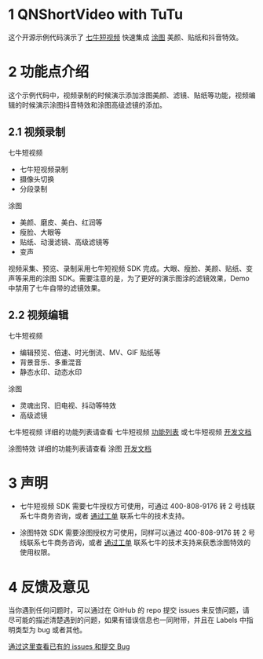 # 1 QNShortVideo with TuTu
这个开源示例代码演示了 [七牛短视频](https://www.qiniu.com/products/plsv) 快速集成 [涂图](https://tutucloud.com/) 美颜、贴纸和抖音特效。

# 2 功能点介绍

这个示例代码中，视频录制的时候演示添加涂图美颜、滤镜、贴纸等功能，视频编辑的时候演示涂图抖音特效和涂图高级滤镜的添加。

##  2.1 视频录制

七牛短视频

- 七牛短视频录制
- 摄像头切换
- 分段录制

涂图

- 美颜、磨皮、美白、红润等
- 瘦脸、大眼等
- 贴纸、动漫滤镜、高级滤镜等
- 变声

视频采集、预览、录制采用七牛短视频 SDK 完成。大眼、瘦脸、美颜、贴纸、变声等采用的涂图 SDK。需要注意的是，为了更好的演示图涂的滤镜效果，Demo 中禁用了七牛自带的滤镜效果。

## 2.2 视频编辑

七牛短视频 

- 编辑预览、倍速、时光倒流、MV、GIF 贴纸等
- 背景音乐、多重混音
- 静态水印、动态水印

涂图

- 灵魂出窍、旧电视、抖动等特效
- 高级滤镜

七牛短视频 详细的功能列表请查看 七牛短视频 [功能列表](https://developer.qiniu.com/pili/sdk/3731/short-video) 或七牛短视频 [开发文档](https://developer.qiniu.com/pili/sdk/3734/android-short-video-sdk)

涂图特效 详细的功能列表请查看 涂图 [开发文档](https://tutucloud.com/docs/android-shortvideo/get-started)

# 3 声明

- 七牛短视频 SDK 需要七牛授权方可使用，可通过 400-808-9176 转 2 号线联系七牛商务咨询，或者 [通过工单](https://support.qiniu.com/?ref=developer.qiniu.com) 联系七牛的技术支持。

- 涂图特效 SDK 需要涂图授权方可使用，同样可以通过 400-808-9176 转 2 号线联系七牛商务咨询，或者 [通过工单](https://support.qiniu.com/?ref=developer.qiniu.com) 联系七牛的技术支持来获悉涂图特效的使用权限。

# 4 反馈及意见

当你遇到任何问题时，可以通过在 GitHub 的 repo 提交 issues 来反馈问题，请尽可能的描述清楚遇到的问题，如果有错误信息也一同附带，并且在 Labels 中指明类型为 bug 或者其他。

[通过这里查看已有的 issues 和提交 Bug](https://github.com/pili-engineering/QNShortVideo-TuTu/issues)







